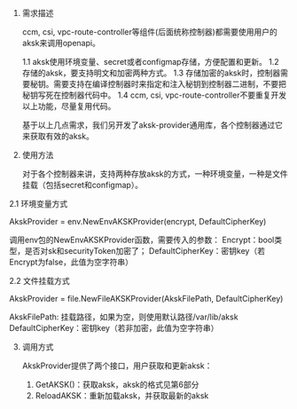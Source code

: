 1. 需求描述

   ccm, csi, vpc-route-controller等组件(后面统称控制器)都需要使用用户的aksk来调用openapi。

   1.1 aksk使用环境变量、secret或者configmap存储，方便配置和更新。 
   1.2 存储的aksk，要支持明文和加密两种方式。
   1.3 存储加密的aksk时，控制器需要秘钥。需要支持在编译控制器时来指定和注入秘钥到控制器二进制，不要把秘钥写死在控制器代码中。
   1.4 ccm, csi, vpc-route-controller不要重复开发以上功能，尽量复用代码。

   基于以上几点需求，我们另开发了aksk-provider通用库，各个控制器通过它来获取有效的aksk。

2. 使用方法

   对于各个控制器来讲，支持两种存放aksk的方式，一种环境变量，一种是文件挂载（包括secret和configmap）。

2.1 环境变量方式

   AkskProvider = env.NewEnvAKSKProvider(encrypt, DefaultCipherKey)
 
   调用env包的NewEnvAKSKProvider函数，需要传入的参数：
   Encrypt：bool类型，是否对sk和securityToken加密了；
   DefaultCipherKey：密钥key（若Encrypt为false，此值为空字符串）

2.2 文件挂载方式

   AkskProvider = file.NewFileAKSKProvider(AkskFilePath, DefaultCipherKey)

   AkskFilePath: 挂载路径，如果为空，则使用默认路径/var/lib/aksk
   DefaultCipherKey：密钥key（若非加密，此值为空字符串）

3. 调用方式

   AkskProvider提供了两个接口，用户获取和更新aksk：

   1) GetAKSK()：获取aksk，aksk的格式见第6部分
   2) ReloadAKSK：重新加载aksk，并获取最新的aksk
